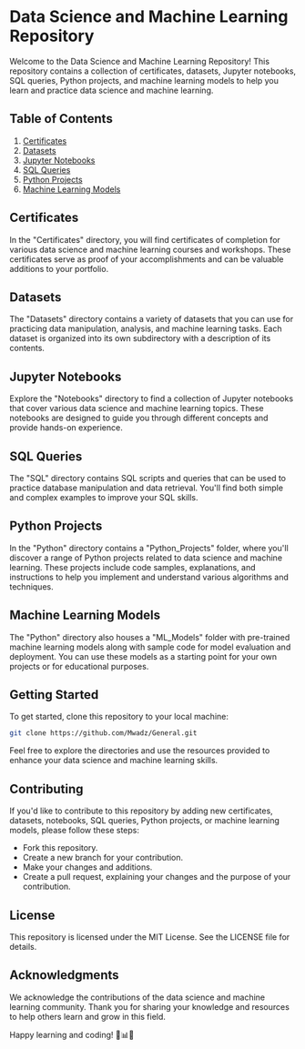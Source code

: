 # Data Science and Machine Learning Repository

Welcome to the Data Science and Machine Learning Repository! This repository contains a collection of certificates, datasets, Jupyter notebooks, SQL queries, Python projects, and machine learning models to help you learn and practice data science and machine learning.

## Table of Contents
1. [Certificates](#certificates)
2. [Datasets](#datasets)
3. [Jupyter Notebooks](#jupyter-notebooks)
4. [SQL Queries](#sql-queries)
5. [Python Projects](#python-projects)
6. [Machine Learning Models](#machine-learning-models)

## Certificates
In the "Certificates" directory, you will find certificates of completion for various data science and machine learning courses and workshops. These certificates serve as proof of your accomplishments and can be valuable additions to your portfolio.

## Datasets
The "Datasets" directory contains a variety of datasets that you can use for practicing data manipulation, analysis, and machine learning tasks. Each dataset is organized into its own subdirectory with a description of its contents.

## Jupyter Notebooks
Explore the "Notebooks" directory to find a collection of Jupyter notebooks that cover various data science and machine learning topics. These notebooks are designed to guide you through different concepts and provide hands-on experience.

## SQL Queries
The "SQL" directory contains SQL scripts and queries that can be used to practice database manipulation and data retrieval. You'll find both simple and complex examples to improve your SQL skills.

## Python Projects
In the "Python" directory contains a "Python_Projects" folder, where you'll discover a range of Python projects related to data science and machine learning. These projects include code samples, explanations, and instructions to help you implement and understand various algorithms and techniques.

## Machine Learning Models
The "Python" directory also houses a "ML_Models" folder with pre-trained machine learning models along with sample code for model evaluation and deployment. You can use these models as a starting point for your own projects or for educational purposes.

## Getting Started
To get started, clone this repository to your local machine:

```bash
git clone https://github.com/Mwadz/General.git
```
Feel free to explore the directories and use the resources provided to enhance your data science and machine learning skills.

## Contributing
If you'd like to contribute to this repository by adding new certificates, datasets, notebooks, SQL queries, Python projects, or machine learning models, please follow these steps:

 * Fork this repository.
 * Create a new branch for your contribution.
 * Make your changes and additions.
 * Create a pull request, explaining your changes and the purpose of your contribution.

## License
This repository is licensed under the MIT License. See the LICENSE file for details.

## Acknowledgments
We acknowledge the contributions of the data science and machine learning community. Thank you for sharing your knowledge and resources to help others learn and grow in this field.

Happy learning and coding! 🚀📊🤖






